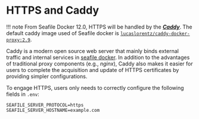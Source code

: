 # HTTPS and Caddy

!!! note
    From Seafile Docker 12.0, HTTPS will be handled by the [***Caddy***](https://caddyserver.com/docs/). The default caddy image used of Seafile docker is [`lucaslorentz/caddy-docker-proxy:2.9`](https://github.com/lucaslorentz/caddy-docker-proxy).

Caddy is a modern open source web server that mainly binds external traffic and internal services in [seafile docker](./overview.md). In addition to the advantages of traditional proxy components (e.g., *nginx*), Caddy also makes it easier for users to complete the acquisition and update of HTTPS certificates by providing simpler configurations. 

To engage HTTPS, users only needs to correctly configure the following fields in `.env`:

```shell
SEAFILE_SERVER_PROTOCOL=https
SEAFILE_SERVER_HOSTNAME=example.com
```

